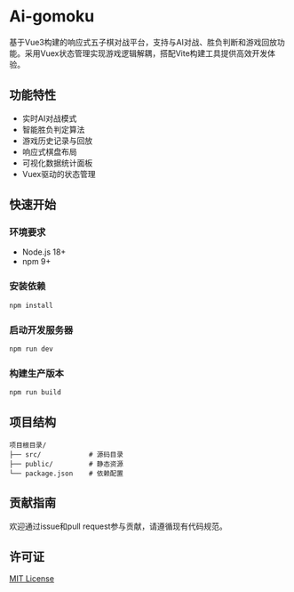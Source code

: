 # Ai-gomoku

基于Vue3构建的响应式五子棋对战平台，支持与AI对战、胜负判断和游戏回放功能。采用Vuex状态管理实现游戏逻辑解耦，搭配Vite构建工具提供高效开发体验。

## 功能特性

- 实时AI对战模式
- 智能胜负判定算法
- 游戏历史记录与回放
- 响应式棋盘布局
- 可视化数据统计面板
- Vuex驱动的状态管理

## 快速开始

### 环境要求
- Node.js 18+
- npm 9+

### 安装依赖
```bash
npm install
```

### 启动开发服务器
```bash
npm run dev
```

### 构建生产版本
```bash
npm run build
```

## 项目结构
```
项目根目录/
├── src/            # 源码目录
├── public/         # 静态资源
└── package.json    # 依赖配置
```

## 贡献指南
欢迎通过issue和pull request参与贡献，请遵循现有代码规范。

## 许可证
[MIT License](LICENSE)
